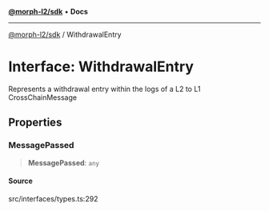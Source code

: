 [**@morph-l2/sdk**](../README.md) • **Docs**

***

[@morph-l2/sdk](../globals.md) / WithdrawalEntry

# Interface: WithdrawalEntry

Represents a withdrawal entry within the logs of a L2 to L1
CrossChainMessage

## Properties

### MessagePassed

> **MessagePassed**: `any`

#### Source

src/interfaces/types.ts:292
